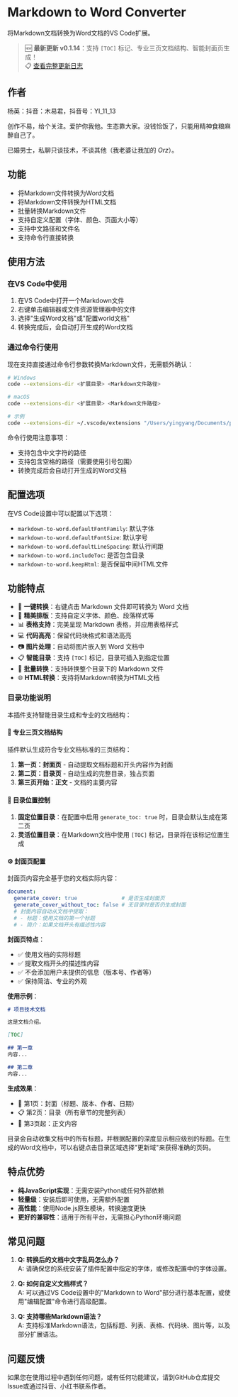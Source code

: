 # Markdown to Word Converter

将Markdown文档转换为Word文档的VS Code扩展。

> 🆕 **最新更新 v0.1.14**：支持 `[TOC]` 标记、专业三页文档结构、智能封面页生成！  
> 📋 [查看完整更新日志](CHANGELOG.md)

## 作者

杨英：抖音：木易君，抖音号：YI_11_13

创作不易，给个关注。爱护你我他。生态靠大家。没钱恰饭了，只能用精神食粮麻醉自己了。

已婚男士，私聊只谈技术，不谈其他（我老婆让我加的 _Orz_）。


## 功能

- 将Markdown文件转换为Word文档
- 将Markdown文件转换为HTML文档
- 批量转换Markdown文件
- 支持自定义配置（字体、颜色、页面大小等）
- 支持中文路径和文件名
- 支持命令行直接转换

## 使用方法

### 在VS Code中使用

1. 在VS Code中打开一个Markdown文件
2. 右键单击编辑器或文件资源管理器中的文件
3. 选择"生成Word文档"或"配置world文档"
4. 转换完成后，会自动打开生成的Word文档

### 通过命令行使用

现在支持直接通过命令行参数转换Markdown文件，无需额外确认：

```bash
# Windows
code --extensions-dir <扩展目录> <Markdown文件路径>

# macOS
code --extensions-dir <扩展目录> <Markdown文件路径>

# 示例
code --extensions-dir ~/.vscode/extensions "/Users/yingyang/Documents/project/mdworld/AIWorld/资料规则/规则.md"
```

命令行使用注意事项：
- 支持包含中文字符的路径
- 支持包含空格的路径（需要使用引号包围）
- 转换完成后会自动打开生成的Word文档

## 配置选项

在VS Code设置中可以配置以下选项：

- `markdown-to-word.defaultFontFamily`: 默认字体
- `markdown-to-word.defaultFontSize`: 默认字号
- `markdown-to-word.defaultLineSpacing`: 默认行间距
- `markdown-to-word.includeToc`: 是否包含目录
- `markdown-to-word.keepHtml`: 是否保留中间HTML文件



## 功能特点

- 🚀 **一键转换**：右键点击 Markdown 文件即可转换为 Word 文档
- 🎨 **精美排版**：支持自定义字体、颜色、段落样式等
- 📊 **表格支持**：完美呈现 Markdown 表格，并应用表格样式
- 💻 **代码高亮**：保留代码块格式和语法高亮
- 📷 **图片处理**：自动将图片嵌入到 Word 文档中
- 📋 **智能目录**：支持 `[TOC]` 标记，目录可插入到指定位置
- 🔄 **批量转换**：支持转换整个目录下的 Markdown 文件
- 🌐 **HTML转换**：支持将Markdown转换为HTML文档

### 目录功能说明

本插件支持智能目录生成和专业的文档结构：

#### 📄 **专业三页文档结构**

插件默认生成符合专业文档标准的三页结构：

1. **第一页：封面页** - 自动提取文档标题和开头内容作为封面
2. **第二页：目录页** - 自动生成的完整目录，独占页面
3. **第三页开始：正文** - 文档的主要内容

#### 🎯 **目录位置控制**

1. **固定位置目录**：在配置中启用 `generate_toc: true` 时，目录会默认生成在第二页
2. **灵活位置目录**：在Markdown文档中使用 `[TOC]` 标记，目录将在该标记位置生成

#### ⚙️ **封面页配置**

封面页内容完全基于您的文档实际内容：

```yaml
document:
  generate_cover: true              # 是否生成封面页
  generate_cover_without_toc: false # 无目录时是否仍生成封面
  # 封面内容自动从文档中提取：
  # - 标题：使用文档的第一个标题
  # - 简介：如果文档开头有描述性内容
```

**封面页特点**：
- ✅ 使用文档的实际标题
- ✅ 提取文档开头的描述性内容
- ✅ 不会添加用户未提供的信息（版本号、作者等）
- ✅ 保持简洁、专业的外观

**使用示例**：
```markdown
# 项目技术文档

这是文档介绍。

[TOC]

## 第一章
内容...

## 第二章  
内容...
```

**生成效果**：
- 📄 第1页：封面（标题、版本、作者、日期）
- 📋 第2页：目录（所有章节的完整列表）  
- 📖 第3页起：正文内容

目录会自动收集文档中的所有标题，并根据配置的深度显示相应级别的标题。在生成的Word文档中，可以右键点击目录区域选择"更新域"来获得准确的页码。

## 特点优势

- **纯JavaScript实现**：无需安装Python或任何外部依赖
- **轻量级**：安装后即可使用，无需额外配置
- **高性能**：使用Node.js原生模块，转换速度更快
- **更好的兼容性**：适用于所有平台，无需担心Python环境问题

## 常见问题

1. **Q: 转换后的文档中文字乱码怎么办？**  
   A: 请确保您的系统安装了插件配置中指定的字体，或修改配置中的字体设置。

2. **Q: 如何自定义文档样式？**  
   A: 可以通过VS Code设置中的"Markdown to Word"部分进行基本配置，或使用"编辑配置"命令进行高级配置。

3. **Q: 支持哪些Markdown语法？**  
   A: 支持标准Markdown语法，包括标题、列表、表格、代码块、图片等，以及部分扩展语法。

## 问题反馈

如果您在使用过程中遇到任何问题，或有任何功能建议，请到GitHub仓库提交Issue或通过抖音、小红书联系作者。 